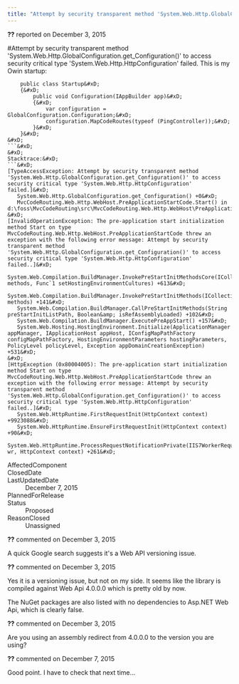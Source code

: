 ```yaml
---
title: "Attempt by security transparent method 'System.Web.Http.GlobalConfiguration.get_Configuration()' to access security critical type 'System.Web.Http.HttpConfiguration' failed. #1166"
---
```

<div class="issue-report"><div class="issue-header"><b>??</b> reported on <time datetime="2015-12-03T05:55:04.257-08:00" title="2015-12-03T05:55:04.257-08:00">December 3, 2015</time></div><div class="issue-message" markdown="1">

#Attempt by security transparent method 'System.Web.Http.GlobalConfiguration.get_Configuration()' to access security critical type 'System.Web.Http.HttpConfiguration' failed.&#xD;
&#xD;
This is my Owin startup:&#xD;
```&#xD;
    public class Startup&#xD;
    {&#xD;
        public void Configuration(IAppBuilder app)&#xD;
        {&#xD;
            var configuration = GlobalConfiguration.Configuration;&#xD;
            configuration.MapCodeRoutes(typeof (PingController));&#xD;
        }&#xD;
    }&#xD;
&#xD;
```&#xD;
&#xD;
Stacktrace:&#xD;
```&#xD;
[TypeAccessException: Attempt by security transparent method 'System.Web.Http.GlobalConfiguration.get_Configuration()' to access security critical type 'System.Web.Http.HttpConfiguration' failed.]&#xD;
   System.Web.Http.GlobalConfiguration.get_Configuration() +0&#xD;
   MvcCodeRouting.Web.Http.WebHost.PreApplicationStartCode.Start() in d:\foss\MvcCodeRouting\src\MvcCodeRouting.Web.Http.WebHost\PreApplicationStartCode.cs:35&#xD;
&#xD;
[InvalidOperationException: The pre-application start initialization method Start on type MvcCodeRouting.Web.Http.WebHost.PreApplicationStartCode threw an exception with the following error message: Attempt by security transparent method 'System.Web.Http.GlobalConfiguration.get_Configuration()' to access security critical type 'System.Web.Http.HttpConfiguration' failed..]&#xD;
   System.Web.Compilation.BuildManager.InvokePreStartInitMethodsCore(ICollection`1 methods, Func`1 setHostingEnvironmentCultures) +613&#xD;
   System.Web.Compilation.BuildManager.InvokePreStartInitMethods(ICollection`1 methods) +141&#xD;
   System.Web.Compilation.BuildManager.CallPreStartInitMethods(String preStartInitListPath, Boolean&amp; isRefAssemblyLoaded) +102&#xD;
   System.Web.Compilation.BuildManager.ExecutePreAppStart() +157&#xD;
   System.Web.Hosting.HostingEnvironment.Initialize(ApplicationManager appManager, IApplicationHost appHost, IConfigMapPathFactory configMapPathFactory, HostingEnvironmentParameters hostingParameters, PolicyLevel policyLevel, Exception appDomainCreationException) +531&#xD;
&#xD;
[HttpException (0x80004005): The pre-application start initialization method Start on type MvcCodeRouting.Web.Http.WebHost.PreApplicationStartCode threw an exception with the following error message: Attempt by security transparent method 'System.Web.Http.GlobalConfiguration.get_Configuration()' to access security critical type 'System.Web.Http.HttpConfiguration' failed..]&#xD;
   System.Web.HttpRuntime.FirstRequestInit(HttpContext context) +9923088&#xD;
   System.Web.HttpRuntime.EnsureFirstRequestInit(HttpContext context) +90&#xD;
   System.Web.HttpRuntime.ProcessRequestNotificationPrivate(IIS7WorkerRequest wr, HttpContext context) +261&#xD;
```

</div><div class="issue-footer"><dl><dt>AffectedComponent</dt><dd></dd><dt>ClosedDate</dt><dd></dd><dt>LastUpdatedDate</dt><dd><time datetime="2015-12-07T11:30:41.46-08:00" title="2015-12-07T11:30:41.46-08:00">December 7, 2015</time></dd><dt>PlannedForRelease</dt><dd></dd><dt>Status</dt><dd>Proposed</dd><dt>ReasonClosed</dt><dd>Unassigned</dd></dl></div></div><div id="comment-194202" class="issue-comment"><div class="issue-header"><b>??</b> commented on <time datetime="2015-12-03T09:37:27.927-08:00" title="2015-12-03T09:37:27.927-08:00">December 3, 2015</time></div><div class="issue-message" markdown="1">

A quick Google search suggests it's a Web API versioning issue.

</div></div><div id="comment-194210" class="issue-comment"><div class="issue-header"><b>??</b> commented on <time datetime="2015-12-03T11:05:30.86-08:00" title="2015-12-03T11:05:30.86-08:00">December 3, 2015</time></div><div class="issue-message" markdown="1">

Yes it is a versioning issue, but not on my side. It seems like the library is compiled against Web Api 4.0.0.0 which is pretty old by now.

The NuGet packages are also listed with no dependencies to Asp.NET Web Api, which is clearly false.

</div></div><div id="comment-194213" class="issue-comment"><div class="issue-header"><b>??</b> commented on <time datetime="2015-12-03T17:47:26.85-08:00" title="2015-12-03T17:47:26.85-08:00">December 3, 2015</time></div><div class="issue-message" markdown="1">

Are you using an assembly redirect from 4.0.0.0 to the version you are using?

</div></div><div id="comment-194331" class="issue-comment"><div class="issue-header"><b>??</b> commented on <time datetime="2015-12-07T11:30:41.46-08:00" title="2015-12-07T11:30:41.46-08:00">December 7, 2015</time></div><div class="issue-message" markdown="1">

Good point. I have to check that next time...

</div></div>